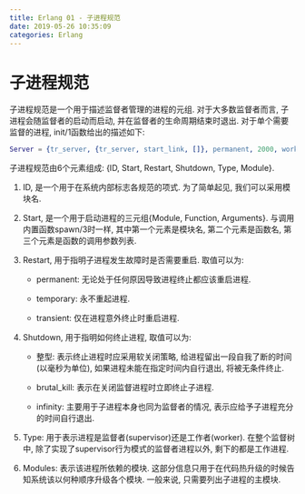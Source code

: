 ```yaml
---
title: Erlang 01 - 子进程规范
date: 2019-05-26 10:35:09
categories: Erlang
---
```

# 子进程规范

<!--more-->

子进程规范是一个用于描述监督者管理的进程的元组. 对于大多数监督者而言, 子进程会随监督者的启动而启动, 并在监督者的生命周期结束时退出. 对于单个需要监督的进程, init/1函数给出的描述如下:

```erl
Server = {tr_server, {tr_server, start_link, []}, permanent, 2000, worker, [tr_server]}
```

子进程规范由6个元素组成: {ID, Start, Restart, Shutdown, Type, Module}.

1. ID, 是一个用于在系统内部标志各规范的项式. 为了简单起见, 我们可以采用模块名.

2. Start, 是一个用于启动进程的三元组{Module, Function, Arguments}. 与调用内置函数spawn/3时一样, 其中第一个元素是模块名, 第二个元素是函数名, 第三个元素是函数的调用参数列表.

3. Restart, 用于指明子进程发生故障时是否需要重启. 取值可以为:

    + permanent: 无论处于任何原因导致进程终止都应该重启进程.

    + temporary: 永不重起进程.

    + transient: 仅在进程意外终止时重启进程.

4. Shutdown, 用于指明如何终止进程, 取值可以为:

    + 整型: 表示终止进程时应采用软关闭策略, 给进程留出一段自我了断的时间(以毫秒为单位), 如果进程未能在指定时间内自行退出, 将被无条件终止.

    + brutal_kill: 表示在关闭监督进程时立即终止子进程.

    + infinity: 主要用于子进程本身也同为监督者的情况, 表示应给予子进程充分的时间自行退出.

5. Type: 用于表示进程是监督者(supervisor)还是工作者(worker). 在整个监督树中, 除了实现了supervisor行为模式的监督者进程以外, 剩下的都是工作进程.

6. Modules: 表示该进程所依赖的模块. 这部分信息只用于在代码热升级的时候告知系统该以何种顺序升级各个模块. 一般来说, 只需要列出子进程的主模块.